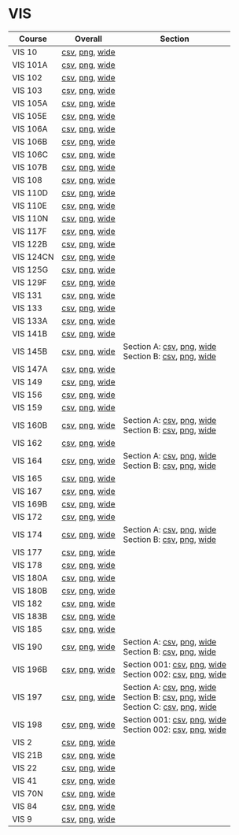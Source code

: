 # VIS

| Course | Overall | Section |
| ------ | ------- | ------- |
| VIS 10 | [csv](https://github.com/UCSD-Historical-Enrollment-Data/2023Spring/blob/main/overall/VIS%2010.csv), [png](https://raw.githubusercontent.com/UCSD-Historical-Enrollment-Data/2023Spring/main/plot_overall/VIS%2010.png), [wide](https://raw.githubusercontent.com/UCSD-Historical-Enrollment-Data/2023Spring/main/plot_overall_wide/VIS%2010.png) |  |
| VIS 101A | [csv](https://github.com/UCSD-Historical-Enrollment-Data/2023Spring/blob/main/overall/VIS%20101A.csv), [png](https://raw.githubusercontent.com/UCSD-Historical-Enrollment-Data/2023Spring/main/plot_overall/VIS%20101A.png), [wide](https://raw.githubusercontent.com/UCSD-Historical-Enrollment-Data/2023Spring/main/plot_overall_wide/VIS%20101A.png) |  |
| VIS 102 | [csv](https://github.com/UCSD-Historical-Enrollment-Data/2023Spring/blob/main/overall/VIS%20102.csv), [png](https://raw.githubusercontent.com/UCSD-Historical-Enrollment-Data/2023Spring/main/plot_overall/VIS%20102.png), [wide](https://raw.githubusercontent.com/UCSD-Historical-Enrollment-Data/2023Spring/main/plot_overall_wide/VIS%20102.png) |  |
| VIS 103 | [csv](https://github.com/UCSD-Historical-Enrollment-Data/2023Spring/blob/main/overall/VIS%20103.csv), [png](https://raw.githubusercontent.com/UCSD-Historical-Enrollment-Data/2023Spring/main/plot_overall/VIS%20103.png), [wide](https://raw.githubusercontent.com/UCSD-Historical-Enrollment-Data/2023Spring/main/plot_overall_wide/VIS%20103.png) |  |
| VIS 105A | [csv](https://github.com/UCSD-Historical-Enrollment-Data/2023Spring/blob/main/overall/VIS%20105A.csv), [png](https://raw.githubusercontent.com/UCSD-Historical-Enrollment-Data/2023Spring/main/plot_overall/VIS%20105A.png), [wide](https://raw.githubusercontent.com/UCSD-Historical-Enrollment-Data/2023Spring/main/plot_overall_wide/VIS%20105A.png) |  |
| VIS 105E | [csv](https://github.com/UCSD-Historical-Enrollment-Data/2023Spring/blob/main/overall/VIS%20105E.csv), [png](https://raw.githubusercontent.com/UCSD-Historical-Enrollment-Data/2023Spring/main/plot_overall/VIS%20105E.png), [wide](https://raw.githubusercontent.com/UCSD-Historical-Enrollment-Data/2023Spring/main/plot_overall_wide/VIS%20105E.png) |  |
| VIS 106A | [csv](https://github.com/UCSD-Historical-Enrollment-Data/2023Spring/blob/main/overall/VIS%20106A.csv), [png](https://raw.githubusercontent.com/UCSD-Historical-Enrollment-Data/2023Spring/main/plot_overall/VIS%20106A.png), [wide](https://raw.githubusercontent.com/UCSD-Historical-Enrollment-Data/2023Spring/main/plot_overall_wide/VIS%20106A.png) |  |
| VIS 106B | [csv](https://github.com/UCSD-Historical-Enrollment-Data/2023Spring/blob/main/overall/VIS%20106B.csv), [png](https://raw.githubusercontent.com/UCSD-Historical-Enrollment-Data/2023Spring/main/plot_overall/VIS%20106B.png), [wide](https://raw.githubusercontent.com/UCSD-Historical-Enrollment-Data/2023Spring/main/plot_overall_wide/VIS%20106B.png) |  |
| VIS 106C | [csv](https://github.com/UCSD-Historical-Enrollment-Data/2023Spring/blob/main/overall/VIS%20106C.csv), [png](https://raw.githubusercontent.com/UCSD-Historical-Enrollment-Data/2023Spring/main/plot_overall/VIS%20106C.png), [wide](https://raw.githubusercontent.com/UCSD-Historical-Enrollment-Data/2023Spring/main/plot_overall_wide/VIS%20106C.png) |  |
| VIS 107B | [csv](https://github.com/UCSD-Historical-Enrollment-Data/2023Spring/blob/main/overall/VIS%20107B.csv), [png](https://raw.githubusercontent.com/UCSD-Historical-Enrollment-Data/2023Spring/main/plot_overall/VIS%20107B.png), [wide](https://raw.githubusercontent.com/UCSD-Historical-Enrollment-Data/2023Spring/main/plot_overall_wide/VIS%20107B.png) |  |
| VIS 108 | [csv](https://github.com/UCSD-Historical-Enrollment-Data/2023Spring/blob/main/overall/VIS%20108.csv), [png](https://raw.githubusercontent.com/UCSD-Historical-Enrollment-Data/2023Spring/main/plot_overall/VIS%20108.png), [wide](https://raw.githubusercontent.com/UCSD-Historical-Enrollment-Data/2023Spring/main/plot_overall_wide/VIS%20108.png) |  |
| VIS 110D | [csv](https://github.com/UCSD-Historical-Enrollment-Data/2023Spring/blob/main/overall/VIS%20110D.csv), [png](https://raw.githubusercontent.com/UCSD-Historical-Enrollment-Data/2023Spring/main/plot_overall/VIS%20110D.png), [wide](https://raw.githubusercontent.com/UCSD-Historical-Enrollment-Data/2023Spring/main/plot_overall_wide/VIS%20110D.png) |  |
| VIS 110E | [csv](https://github.com/UCSD-Historical-Enrollment-Data/2023Spring/blob/main/overall/VIS%20110E.csv), [png](https://raw.githubusercontent.com/UCSD-Historical-Enrollment-Data/2023Spring/main/plot_overall/VIS%20110E.png), [wide](https://raw.githubusercontent.com/UCSD-Historical-Enrollment-Data/2023Spring/main/plot_overall_wide/VIS%20110E.png) |  |
| VIS 110N | [csv](https://github.com/UCSD-Historical-Enrollment-Data/2023Spring/blob/main/overall/VIS%20110N.csv), [png](https://raw.githubusercontent.com/UCSD-Historical-Enrollment-Data/2023Spring/main/plot_overall/VIS%20110N.png), [wide](https://raw.githubusercontent.com/UCSD-Historical-Enrollment-Data/2023Spring/main/plot_overall_wide/VIS%20110N.png) |  |
| VIS 117F | [csv](https://github.com/UCSD-Historical-Enrollment-Data/2023Spring/blob/main/overall/VIS%20117F.csv), [png](https://raw.githubusercontent.com/UCSD-Historical-Enrollment-Data/2023Spring/main/plot_overall/VIS%20117F.png), [wide](https://raw.githubusercontent.com/UCSD-Historical-Enrollment-Data/2023Spring/main/plot_overall_wide/VIS%20117F.png) |  |
| VIS 122B | [csv](https://github.com/UCSD-Historical-Enrollment-Data/2023Spring/blob/main/overall/VIS%20122B.csv), [png](https://raw.githubusercontent.com/UCSD-Historical-Enrollment-Data/2023Spring/main/plot_overall/VIS%20122B.png), [wide](https://raw.githubusercontent.com/UCSD-Historical-Enrollment-Data/2023Spring/main/plot_overall_wide/VIS%20122B.png) |  |
| VIS 124CN | [csv](https://github.com/UCSD-Historical-Enrollment-Data/2023Spring/blob/main/overall/VIS%20124CN.csv), [png](https://raw.githubusercontent.com/UCSD-Historical-Enrollment-Data/2023Spring/main/plot_overall/VIS%20124CN.png), [wide](https://raw.githubusercontent.com/UCSD-Historical-Enrollment-Data/2023Spring/main/plot_overall_wide/VIS%20124CN.png) |  |
| VIS 125G | [csv](https://github.com/UCSD-Historical-Enrollment-Data/2023Spring/blob/main/overall/VIS%20125G.csv), [png](https://raw.githubusercontent.com/UCSD-Historical-Enrollment-Data/2023Spring/main/plot_overall/VIS%20125G.png), [wide](https://raw.githubusercontent.com/UCSD-Historical-Enrollment-Data/2023Spring/main/plot_overall_wide/VIS%20125G.png) |  |
| VIS 129F | [csv](https://github.com/UCSD-Historical-Enrollment-Data/2023Spring/blob/main/overall/VIS%20129F.csv), [png](https://raw.githubusercontent.com/UCSD-Historical-Enrollment-Data/2023Spring/main/plot_overall/VIS%20129F.png), [wide](https://raw.githubusercontent.com/UCSD-Historical-Enrollment-Data/2023Spring/main/plot_overall_wide/VIS%20129F.png) |  |
| VIS 131 | [csv](https://github.com/UCSD-Historical-Enrollment-Data/2023Spring/blob/main/overall/VIS%20131.csv), [png](https://raw.githubusercontent.com/UCSD-Historical-Enrollment-Data/2023Spring/main/plot_overall/VIS%20131.png), [wide](https://raw.githubusercontent.com/UCSD-Historical-Enrollment-Data/2023Spring/main/plot_overall_wide/VIS%20131.png) |  |
| VIS 133 | [csv](https://github.com/UCSD-Historical-Enrollment-Data/2023Spring/blob/main/overall/VIS%20133.csv), [png](https://raw.githubusercontent.com/UCSD-Historical-Enrollment-Data/2023Spring/main/plot_overall/VIS%20133.png), [wide](https://raw.githubusercontent.com/UCSD-Historical-Enrollment-Data/2023Spring/main/plot_overall_wide/VIS%20133.png) |  |
| VIS 133A | [csv](https://github.com/UCSD-Historical-Enrollment-Data/2023Spring/blob/main/overall/VIS%20133A.csv), [png](https://raw.githubusercontent.com/UCSD-Historical-Enrollment-Data/2023Spring/main/plot_overall/VIS%20133A.png), [wide](https://raw.githubusercontent.com/UCSD-Historical-Enrollment-Data/2023Spring/main/plot_overall_wide/VIS%20133A.png) |  |
| VIS 141B | [csv](https://github.com/UCSD-Historical-Enrollment-Data/2023Spring/blob/main/overall/VIS%20141B.csv), [png](https://raw.githubusercontent.com/UCSD-Historical-Enrollment-Data/2023Spring/main/plot_overall/VIS%20141B.png), [wide](https://raw.githubusercontent.com/UCSD-Historical-Enrollment-Data/2023Spring/main/plot_overall_wide/VIS%20141B.png) |  |
| VIS 145B | [csv](https://github.com/UCSD-Historical-Enrollment-Data/2023Spring/blob/main/overall/VIS%20145B.csv), [png](https://raw.githubusercontent.com/UCSD-Historical-Enrollment-Data/2023Spring/main/plot_overall/VIS%20145B.png), [wide](https://raw.githubusercontent.com/UCSD-Historical-Enrollment-Data/2023Spring/main/plot_overall_wide/VIS%20145B.png) | Section A: [csv](https://github.com/UCSD-Historical-Enrollment-Data/2023Spring/blob/main/section/VIS%20145B_A.csv), [png](https://raw.githubusercontent.com/UCSD-Historical-Enrollment-Data/2023Spring/main/plot_section/VIS%20145B_A.png), [wide](https://raw.githubusercontent.com/UCSD-Historical-Enrollment-Data/2023Spring/main/plot_section_wide/VIS%20145B_A.png)<br>Section B: [csv](https://github.com/UCSD-Historical-Enrollment-Data/2023Spring/blob/main/section/VIS%20145B_B.csv), [png](https://raw.githubusercontent.com/UCSD-Historical-Enrollment-Data/2023Spring/main/plot_section/VIS%20145B_B.png), [wide](https://raw.githubusercontent.com/UCSD-Historical-Enrollment-Data/2023Spring/main/plot_section_wide/VIS%20145B_B.png) |
| VIS 147A | [csv](https://github.com/UCSD-Historical-Enrollment-Data/2023Spring/blob/main/overall/VIS%20147A.csv), [png](https://raw.githubusercontent.com/UCSD-Historical-Enrollment-Data/2023Spring/main/plot_overall/VIS%20147A.png), [wide](https://raw.githubusercontent.com/UCSD-Historical-Enrollment-Data/2023Spring/main/plot_overall_wide/VIS%20147A.png) |  |
| VIS 149 | [csv](https://github.com/UCSD-Historical-Enrollment-Data/2023Spring/blob/main/overall/VIS%20149.csv), [png](https://raw.githubusercontent.com/UCSD-Historical-Enrollment-Data/2023Spring/main/plot_overall/VIS%20149.png), [wide](https://raw.githubusercontent.com/UCSD-Historical-Enrollment-Data/2023Spring/main/plot_overall_wide/VIS%20149.png) |  |
| VIS 156 | [csv](https://github.com/UCSD-Historical-Enrollment-Data/2023Spring/blob/main/overall/VIS%20156.csv), [png](https://raw.githubusercontent.com/UCSD-Historical-Enrollment-Data/2023Spring/main/plot_overall/VIS%20156.png), [wide](https://raw.githubusercontent.com/UCSD-Historical-Enrollment-Data/2023Spring/main/plot_overall_wide/VIS%20156.png) |  |
| VIS 159 | [csv](https://github.com/UCSD-Historical-Enrollment-Data/2023Spring/blob/main/overall/VIS%20159.csv), [png](https://raw.githubusercontent.com/UCSD-Historical-Enrollment-Data/2023Spring/main/plot_overall/VIS%20159.png), [wide](https://raw.githubusercontent.com/UCSD-Historical-Enrollment-Data/2023Spring/main/plot_overall_wide/VIS%20159.png) |  |
| VIS 160B | [csv](https://github.com/UCSD-Historical-Enrollment-Data/2023Spring/blob/main/overall/VIS%20160B.csv), [png](https://raw.githubusercontent.com/UCSD-Historical-Enrollment-Data/2023Spring/main/plot_overall/VIS%20160B.png), [wide](https://raw.githubusercontent.com/UCSD-Historical-Enrollment-Data/2023Spring/main/plot_overall_wide/VIS%20160B.png) | Section A: [csv](https://github.com/UCSD-Historical-Enrollment-Data/2023Spring/blob/main/section/VIS%20160B_A.csv), [png](https://raw.githubusercontent.com/UCSD-Historical-Enrollment-Data/2023Spring/main/plot_section/VIS%20160B_A.png), [wide](https://raw.githubusercontent.com/UCSD-Historical-Enrollment-Data/2023Spring/main/plot_section_wide/VIS%20160B_A.png)<br>Section B: [csv](https://github.com/UCSD-Historical-Enrollment-Data/2023Spring/blob/main/section/VIS%20160B_B.csv), [png](https://raw.githubusercontent.com/UCSD-Historical-Enrollment-Data/2023Spring/main/plot_section/VIS%20160B_B.png), [wide](https://raw.githubusercontent.com/UCSD-Historical-Enrollment-Data/2023Spring/main/plot_section_wide/VIS%20160B_B.png) |
| VIS 162 | [csv](https://github.com/UCSD-Historical-Enrollment-Data/2023Spring/blob/main/overall/VIS%20162.csv), [png](https://raw.githubusercontent.com/UCSD-Historical-Enrollment-Data/2023Spring/main/plot_overall/VIS%20162.png), [wide](https://raw.githubusercontent.com/UCSD-Historical-Enrollment-Data/2023Spring/main/plot_overall_wide/VIS%20162.png) |  |
| VIS 164 | [csv](https://github.com/UCSD-Historical-Enrollment-Data/2023Spring/blob/main/overall/VIS%20164.csv), [png](https://raw.githubusercontent.com/UCSD-Historical-Enrollment-Data/2023Spring/main/plot_overall/VIS%20164.png), [wide](https://raw.githubusercontent.com/UCSD-Historical-Enrollment-Data/2023Spring/main/plot_overall_wide/VIS%20164.png) | Section A: [csv](https://github.com/UCSD-Historical-Enrollment-Data/2023Spring/blob/main/section/VIS%20164_A.csv), [png](https://raw.githubusercontent.com/UCSD-Historical-Enrollment-Data/2023Spring/main/plot_section/VIS%20164_A.png), [wide](https://raw.githubusercontent.com/UCSD-Historical-Enrollment-Data/2023Spring/main/plot_section_wide/VIS%20164_A.png)<br>Section B: [csv](https://github.com/UCSD-Historical-Enrollment-Data/2023Spring/blob/main/section/VIS%20164_B.csv), [png](https://raw.githubusercontent.com/UCSD-Historical-Enrollment-Data/2023Spring/main/plot_section/VIS%20164_B.png), [wide](https://raw.githubusercontent.com/UCSD-Historical-Enrollment-Data/2023Spring/main/plot_section_wide/VIS%20164_B.png) |
| VIS 165 | [csv](https://github.com/UCSD-Historical-Enrollment-Data/2023Spring/blob/main/overall/VIS%20165.csv), [png](https://raw.githubusercontent.com/UCSD-Historical-Enrollment-Data/2023Spring/main/plot_overall/VIS%20165.png), [wide](https://raw.githubusercontent.com/UCSD-Historical-Enrollment-Data/2023Spring/main/plot_overall_wide/VIS%20165.png) |  |
| VIS 167 | [csv](https://github.com/UCSD-Historical-Enrollment-Data/2023Spring/blob/main/overall/VIS%20167.csv), [png](https://raw.githubusercontent.com/UCSD-Historical-Enrollment-Data/2023Spring/main/plot_overall/VIS%20167.png), [wide](https://raw.githubusercontent.com/UCSD-Historical-Enrollment-Data/2023Spring/main/plot_overall_wide/VIS%20167.png) |  |
| VIS 169B | [csv](https://github.com/UCSD-Historical-Enrollment-Data/2023Spring/blob/main/overall/VIS%20169B.csv), [png](https://raw.githubusercontent.com/UCSD-Historical-Enrollment-Data/2023Spring/main/plot_overall/VIS%20169B.png), [wide](https://raw.githubusercontent.com/UCSD-Historical-Enrollment-Data/2023Spring/main/plot_overall_wide/VIS%20169B.png) |  |
| VIS 172 | [csv](https://github.com/UCSD-Historical-Enrollment-Data/2023Spring/blob/main/overall/VIS%20172.csv), [png](https://raw.githubusercontent.com/UCSD-Historical-Enrollment-Data/2023Spring/main/plot_overall/VIS%20172.png), [wide](https://raw.githubusercontent.com/UCSD-Historical-Enrollment-Data/2023Spring/main/plot_overall_wide/VIS%20172.png) |  |
| VIS 174 | [csv](https://github.com/UCSD-Historical-Enrollment-Data/2023Spring/blob/main/overall/VIS%20174.csv), [png](https://raw.githubusercontent.com/UCSD-Historical-Enrollment-Data/2023Spring/main/plot_overall/VIS%20174.png), [wide](https://raw.githubusercontent.com/UCSD-Historical-Enrollment-Data/2023Spring/main/plot_overall_wide/VIS%20174.png) | Section A: [csv](https://github.com/UCSD-Historical-Enrollment-Data/2023Spring/blob/main/section/VIS%20174_A.csv), [png](https://raw.githubusercontent.com/UCSD-Historical-Enrollment-Data/2023Spring/main/plot_section/VIS%20174_A.png), [wide](https://raw.githubusercontent.com/UCSD-Historical-Enrollment-Data/2023Spring/main/plot_section_wide/VIS%20174_A.png)<br>Section B: [csv](https://github.com/UCSD-Historical-Enrollment-Data/2023Spring/blob/main/section/VIS%20174_B.csv), [png](https://raw.githubusercontent.com/UCSD-Historical-Enrollment-Data/2023Spring/main/plot_section/VIS%20174_B.png), [wide](https://raw.githubusercontent.com/UCSD-Historical-Enrollment-Data/2023Spring/main/plot_section_wide/VIS%20174_B.png) |
| VIS 177 | [csv](https://github.com/UCSD-Historical-Enrollment-Data/2023Spring/blob/main/overall/VIS%20177.csv), [png](https://raw.githubusercontent.com/UCSD-Historical-Enrollment-Data/2023Spring/main/plot_overall/VIS%20177.png), [wide](https://raw.githubusercontent.com/UCSD-Historical-Enrollment-Data/2023Spring/main/plot_overall_wide/VIS%20177.png) |  |
| VIS 178 | [csv](https://github.com/UCSD-Historical-Enrollment-Data/2023Spring/blob/main/overall/VIS%20178.csv), [png](https://raw.githubusercontent.com/UCSD-Historical-Enrollment-Data/2023Spring/main/plot_overall/VIS%20178.png), [wide](https://raw.githubusercontent.com/UCSD-Historical-Enrollment-Data/2023Spring/main/plot_overall_wide/VIS%20178.png) |  |
| VIS 180A | [csv](https://github.com/UCSD-Historical-Enrollment-Data/2023Spring/blob/main/overall/VIS%20180A.csv), [png](https://raw.githubusercontent.com/UCSD-Historical-Enrollment-Data/2023Spring/main/plot_overall/VIS%20180A.png), [wide](https://raw.githubusercontent.com/UCSD-Historical-Enrollment-Data/2023Spring/main/plot_overall_wide/VIS%20180A.png) |  |
| VIS 180B | [csv](https://github.com/UCSD-Historical-Enrollment-Data/2023Spring/blob/main/overall/VIS%20180B.csv), [png](https://raw.githubusercontent.com/UCSD-Historical-Enrollment-Data/2023Spring/main/plot_overall/VIS%20180B.png), [wide](https://raw.githubusercontent.com/UCSD-Historical-Enrollment-Data/2023Spring/main/plot_overall_wide/VIS%20180B.png) |  |
| VIS 182 | [csv](https://github.com/UCSD-Historical-Enrollment-Data/2023Spring/blob/main/overall/VIS%20182.csv), [png](https://raw.githubusercontent.com/UCSD-Historical-Enrollment-Data/2023Spring/main/plot_overall/VIS%20182.png), [wide](https://raw.githubusercontent.com/UCSD-Historical-Enrollment-Data/2023Spring/main/plot_overall_wide/VIS%20182.png) |  |
| VIS 183B | [csv](https://github.com/UCSD-Historical-Enrollment-Data/2023Spring/blob/main/overall/VIS%20183B.csv), [png](https://raw.githubusercontent.com/UCSD-Historical-Enrollment-Data/2023Spring/main/plot_overall/VIS%20183B.png), [wide](https://raw.githubusercontent.com/UCSD-Historical-Enrollment-Data/2023Spring/main/plot_overall_wide/VIS%20183B.png) |  |
| VIS 185 | [csv](https://github.com/UCSD-Historical-Enrollment-Data/2023Spring/blob/main/overall/VIS%20185.csv), [png](https://raw.githubusercontent.com/UCSD-Historical-Enrollment-Data/2023Spring/main/plot_overall/VIS%20185.png), [wide](https://raw.githubusercontent.com/UCSD-Historical-Enrollment-Data/2023Spring/main/plot_overall_wide/VIS%20185.png) |  |
| VIS 190 | [csv](https://github.com/UCSD-Historical-Enrollment-Data/2023Spring/blob/main/overall/VIS%20190.csv), [png](https://raw.githubusercontent.com/UCSD-Historical-Enrollment-Data/2023Spring/main/plot_overall/VIS%20190.png), [wide](https://raw.githubusercontent.com/UCSD-Historical-Enrollment-Data/2023Spring/main/plot_overall_wide/VIS%20190.png) | Section A: [csv](https://github.com/UCSD-Historical-Enrollment-Data/2023Spring/blob/main/section/VIS%20190_A.csv), [png](https://raw.githubusercontent.com/UCSD-Historical-Enrollment-Data/2023Spring/main/plot_section/VIS%20190_A.png), [wide](https://raw.githubusercontent.com/UCSD-Historical-Enrollment-Data/2023Spring/main/plot_section_wide/VIS%20190_A.png)<br>Section B: [csv](https://github.com/UCSD-Historical-Enrollment-Data/2023Spring/blob/main/section/VIS%20190_B.csv), [png](https://raw.githubusercontent.com/UCSD-Historical-Enrollment-Data/2023Spring/main/plot_section/VIS%20190_B.png), [wide](https://raw.githubusercontent.com/UCSD-Historical-Enrollment-Data/2023Spring/main/plot_section_wide/VIS%20190_B.png) |
| VIS 196B | [csv](https://github.com/UCSD-Historical-Enrollment-Data/2023Spring/blob/main/overall/VIS%20196B.csv), [png](https://raw.githubusercontent.com/UCSD-Historical-Enrollment-Data/2023Spring/main/plot_overall/VIS%20196B.png), [wide](https://raw.githubusercontent.com/UCSD-Historical-Enrollment-Data/2023Spring/main/plot_overall_wide/VIS%20196B.png) | Section 001: [csv](https://github.com/UCSD-Historical-Enrollment-Data/2023Spring/blob/main/section/VIS%20196B_001.csv), [png](https://raw.githubusercontent.com/UCSD-Historical-Enrollment-Data/2023Spring/main/plot_section/VIS%20196B_001.png), [wide](https://raw.githubusercontent.com/UCSD-Historical-Enrollment-Data/2023Spring/main/plot_section_wide/VIS%20196B_001.png)<br>Section 002: [csv](https://github.com/UCSD-Historical-Enrollment-Data/2023Spring/blob/main/section/VIS%20196B_002.csv), [png](https://raw.githubusercontent.com/UCSD-Historical-Enrollment-Data/2023Spring/main/plot_section/VIS%20196B_002.png), [wide](https://raw.githubusercontent.com/UCSD-Historical-Enrollment-Data/2023Spring/main/plot_section_wide/VIS%20196B_002.png) |
| VIS 197 | [csv](https://github.com/UCSD-Historical-Enrollment-Data/2023Spring/blob/main/overall/VIS%20197.csv), [png](https://raw.githubusercontent.com/UCSD-Historical-Enrollment-Data/2023Spring/main/plot_overall/VIS%20197.png), [wide](https://raw.githubusercontent.com/UCSD-Historical-Enrollment-Data/2023Spring/main/plot_overall_wide/VIS%20197.png) | Section A: [csv](https://github.com/UCSD-Historical-Enrollment-Data/2023Spring/blob/main/section/VIS%20197_A.csv), [png](https://raw.githubusercontent.com/UCSD-Historical-Enrollment-Data/2023Spring/main/plot_section/VIS%20197_A.png), [wide](https://raw.githubusercontent.com/UCSD-Historical-Enrollment-Data/2023Spring/main/plot_section_wide/VIS%20197_A.png)<br>Section B: [csv](https://github.com/UCSD-Historical-Enrollment-Data/2023Spring/blob/main/section/VIS%20197_B.csv), [png](https://raw.githubusercontent.com/UCSD-Historical-Enrollment-Data/2023Spring/main/plot_section/VIS%20197_B.png), [wide](https://raw.githubusercontent.com/UCSD-Historical-Enrollment-Data/2023Spring/main/plot_section_wide/VIS%20197_B.png)<br>Section C: [csv](https://github.com/UCSD-Historical-Enrollment-Data/2023Spring/blob/main/section/VIS%20197_C.csv), [png](https://raw.githubusercontent.com/UCSD-Historical-Enrollment-Data/2023Spring/main/plot_section/VIS%20197_C.png), [wide](https://raw.githubusercontent.com/UCSD-Historical-Enrollment-Data/2023Spring/main/plot_section_wide/VIS%20197_C.png) |
| VIS 198 | [csv](https://github.com/UCSD-Historical-Enrollment-Data/2023Spring/blob/main/overall/VIS%20198.csv), [png](https://raw.githubusercontent.com/UCSD-Historical-Enrollment-Data/2023Spring/main/plot_overall/VIS%20198.png), [wide](https://raw.githubusercontent.com/UCSD-Historical-Enrollment-Data/2023Spring/main/plot_overall_wide/VIS%20198.png) | Section 001: [csv](https://github.com/UCSD-Historical-Enrollment-Data/2023Spring/blob/main/section/VIS%20198_001.csv), [png](https://raw.githubusercontent.com/UCSD-Historical-Enrollment-Data/2023Spring/main/plot_section/VIS%20198_001.png), [wide](https://raw.githubusercontent.com/UCSD-Historical-Enrollment-Data/2023Spring/main/plot_section_wide/VIS%20198_001.png)<br>Section 002: [csv](https://github.com/UCSD-Historical-Enrollment-Data/2023Spring/blob/main/section/VIS%20198_002.csv), [png](https://raw.githubusercontent.com/UCSD-Historical-Enrollment-Data/2023Spring/main/plot_section/VIS%20198_002.png), [wide](https://raw.githubusercontent.com/UCSD-Historical-Enrollment-Data/2023Spring/main/plot_section_wide/VIS%20198_002.png) |
| VIS 2 | [csv](https://github.com/UCSD-Historical-Enrollment-Data/2023Spring/blob/main/overall/VIS%202.csv), [png](https://raw.githubusercontent.com/UCSD-Historical-Enrollment-Data/2023Spring/main/plot_overall/VIS%202.png), [wide](https://raw.githubusercontent.com/UCSD-Historical-Enrollment-Data/2023Spring/main/plot_overall_wide/VIS%202.png) |  |
| VIS 21B | [csv](https://github.com/UCSD-Historical-Enrollment-Data/2023Spring/blob/main/overall/VIS%2021B.csv), [png](https://raw.githubusercontent.com/UCSD-Historical-Enrollment-Data/2023Spring/main/plot_overall/VIS%2021B.png), [wide](https://raw.githubusercontent.com/UCSD-Historical-Enrollment-Data/2023Spring/main/plot_overall_wide/VIS%2021B.png) |  |
| VIS 22 | [csv](https://github.com/UCSD-Historical-Enrollment-Data/2023Spring/blob/main/overall/VIS%2022.csv), [png](https://raw.githubusercontent.com/UCSD-Historical-Enrollment-Data/2023Spring/main/plot_overall/VIS%2022.png), [wide](https://raw.githubusercontent.com/UCSD-Historical-Enrollment-Data/2023Spring/main/plot_overall_wide/VIS%2022.png) |  |
| VIS 41 | [csv](https://github.com/UCSD-Historical-Enrollment-Data/2023Spring/blob/main/overall/VIS%2041.csv), [png](https://raw.githubusercontent.com/UCSD-Historical-Enrollment-Data/2023Spring/main/plot_overall/VIS%2041.png), [wide](https://raw.githubusercontent.com/UCSD-Historical-Enrollment-Data/2023Spring/main/plot_overall_wide/VIS%2041.png) |  |
| VIS 70N | [csv](https://github.com/UCSD-Historical-Enrollment-Data/2023Spring/blob/main/overall/VIS%2070N.csv), [png](https://raw.githubusercontent.com/UCSD-Historical-Enrollment-Data/2023Spring/main/plot_overall/VIS%2070N.png), [wide](https://raw.githubusercontent.com/UCSD-Historical-Enrollment-Data/2023Spring/main/plot_overall_wide/VIS%2070N.png) |  |
| VIS 84 | [csv](https://github.com/UCSD-Historical-Enrollment-Data/2023Spring/blob/main/overall/VIS%2084.csv), [png](https://raw.githubusercontent.com/UCSD-Historical-Enrollment-Data/2023Spring/main/plot_overall/VIS%2084.png), [wide](https://raw.githubusercontent.com/UCSD-Historical-Enrollment-Data/2023Spring/main/plot_overall_wide/VIS%2084.png) |  |
| VIS 9 | [csv](https://github.com/UCSD-Historical-Enrollment-Data/2023Spring/blob/main/overall/VIS%209.csv), [png](https://raw.githubusercontent.com/UCSD-Historical-Enrollment-Data/2023Spring/main/plot_overall/VIS%209.png), [wide](https://raw.githubusercontent.com/UCSD-Historical-Enrollment-Data/2023Spring/main/plot_overall_wide/VIS%209.png) |  |
